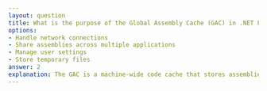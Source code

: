 ```yaml
---
layout: question
title: What is the purpose of the Global Assembly Cache (GAC) in .NET Framework?
options:
- Handle network connections
- Share assemblies across multiple applications
- Manage user settings
- Store temporary files
answer: 2
explanation: The GAC is a machine-wide code cache that stores assemblies specifically designated to be shared by several applications on the computer. It provides versioning, security, and integrity checking.
---
```

